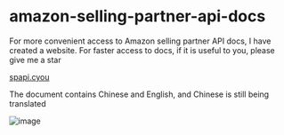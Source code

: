# amazon-selling-partner-api-docs

For more convenient access to Amazon selling partner API docs, I have created a website. For faster access to docs, if it is useful to you, please give me a star

[spapi.cyou](https://spapi.cyou?utm_source=github)

The document contains Chinese and English, and Chinese is still being translated


![image](https://user-images.githubusercontent.com/43982160/129752055-e71ae56d-fbb9-4bc8-8fa5-d5d567f93cdd.png)

